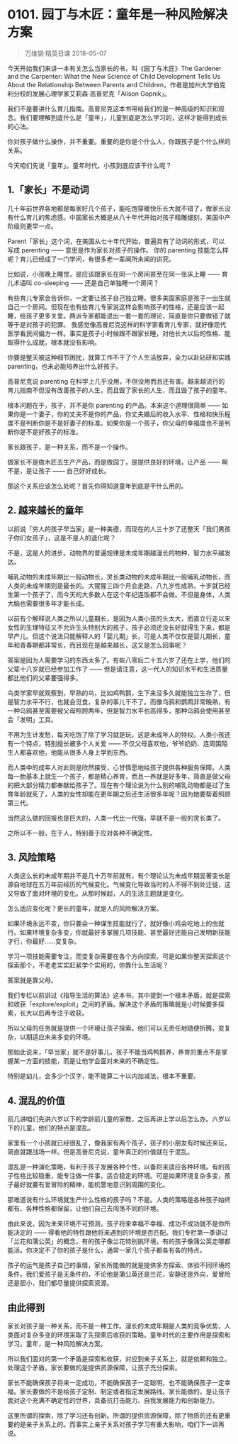 # 0101. 园丁与木匠：童年是一种风险解决方案
> 万维钢·精英日课
2018-05-07

今天开始我们来讲一本有关怎么当家长的书，叫《园丁与木匠》The Gardener and the Carpenter: What the New Science of Child Development Tells Us About the Relationship Between Parents and Children，作者是加州大学伯克利分校的发展心理学家艾莉森·高普尼克「Alison Gopnik」。

我们不是要讲什么育儿指南。高普尼克这本书带给我们的是一种高级的知识和观念。我们要理解到底什么是「童年」，儿童到底是怎么学习的，这样才能得到成长的心法。

你对孩子做什么操作，并不重要。重要的是你是个什么人，你跟孩子是个什么样的关系。

今天咱们先说「童年」。童年时代，小孩到底应该干什么呢？

## 1.「家长」不是动词
几十年前世界各地都是每家好几个孩子，能吃饱穿暖快乐长大就不错了，做家长没有什么育儿的焦虑感。中国家长大概是从八十年代开始对孩子精雕细刻，美国中产阶级则更早一点。

Parent「家长」这个词，在美国从七十年代开始，普遍具有了动词的形式，可以写成 parenting —— 意思是作为家长对孩子的操作。
你的 parenting 技能怎么样呢？育儿已经成了一门学问，有很多老一辈闻所未闻的讲究。

比如说，小孩晚上睡觉，是应该跟家长在同一个房间甚至在同一张床上睡 —— 育儿术语叫 co-sleeping —— 还是自己单独睡一个房间？

有些育儿专家会告诉你，一定要让孩子自己独立睡。很多美国家庭是孩子一出生就自己一个房间。但现在也有些育儿专家说这样会影响孩子的性格，还是应该一起睡，给孩子更多关爱。两派专家都能说出一套一套的理论，简直是你只要做错了就等于是对孩子的犯罪。
我感觉像高普尼克这样的科学家看育儿专家，就好像现代医学看民间偏方一样。事实是孩子小时候跟不跟家长睡，对他长大以后的性格、能取得什么成就，根本就没有影响。

你要是整天被这种细节困扰，就算工作不干了个人生活放弃，全力以赴钻研和实践 parenting，也未必能培养出什么好孩子。

高普尼克说 parenting 在科学上几乎没用，不但没用而且还有害。越来越流行的育儿指南不但没有改善孩子的人生，而且毁了家长的人生，而且毁了孩子的童年。

根本问题在于，孩子，并不是你 parenting 的产品。本来这个道理很简单 —— 如果你是一个妻子，你的丈夫不是你的产品，你丈夫婚后的收入水平、性格和快乐程度不是判断你是不是好妻子的标准。如果你是一个孩子，你父母的幸福度也不是判断你是不是好孩子的标准。

家长跟孩子，是一种关系，而不是一个操作。

做家长不是做木匠去生产产品，而是做园丁，是提供良好的环境，让产品 —— 啊不是，是让孩子 —— 自己好好成长。

那这个关系应该怎么处呢？首先你得知道童年到底是干什么用的。

## 2. 越来越长的童年
以前说「穷人的孩子早当家」是一种美德，而现在的人三十岁了还整天「我们男孩子你们女孩子」，这是不是人的退化呢？

不是，这是人的进步。动物界的普遍规律是未成年期越漫长的物种，智力水平越发达。

哺乳动物的未成年期比一般动物长，灵长类动物的未成年期比一般哺乳动物长，而人类的未成年期则是最长的。大猩猩三四个月会走路，八九岁性成熟，十岁就已经生第一个孩子了，而今天的大多数人在这个年纪连饭都不会做。不但是身体，人类大脑也需要很多年才能长成。

以前有个解释说人类之所以儿童期长，是因为人类小孩的头太大，而直立行走以来女性的生理特征又不允许生头特别大的孩子，孩子必须还没长好就得生下来，都是早产儿。但这个说法只能解释人的「婴儿期」长，可是人类不仅仅是婴儿期长，童年和青春期都非常长，而且现在是越来越长，这又是怎么回事呢？

答案是因为人需要学习的东西太多了。有些八零后二十五六岁了还在上学，他们的父辈十八岁就已经参加工作了 —— 但是请注意，这一代人的知识水平和生活质量都比他们的父辈要强得多。

鸟类学家早就观察到，早熟的鸟，比如鸡鸭鹅，生下来没多久就能独立生存了，但是智力水平不行，也就会觅食，复杂的事儿干不了。而像乌鸦和鹦鹉非常晚熟，有一种乌鸦甚至需要被父母照顾两年，但是智力水平也高得多，那种乌鸦会使用甚至会「发明」工具。

不用为生计发愁，每天吃饱了除了学习就是玩，这是未成年人的特权。人类小孩还有一个特点，特别擅长被多个人关爱 —— 不仅父母喜欢他，爷爷奶奶、连周围陌生人都喜欢他，他能从很多人身上学到东西。

而人类中的成年人对此则是欣然接受，心甘情愿地给孩子提供各种服务保障。人类每一胎基本上就生一个孩子，都是精心养育，而且一养就是好多年，简直是做父母的把大部分精力都奉献给孩子了。现在有个理论说为什么别的哺乳动物都是过了生育年龄就死了，人类的女性却能在更年期之后还生活很多年呢？因为她要帮着照顾第三代。

当然这么做的回报也是巨大的，人类一代比一代强，早就不是一般的灵长类了。

之所以不一般，在于人，特别善于应对各种不确定性。

## 3. 风险策略
人类这么长的未成年期并不是几十万年前就有，有个理论认为未成年期显著变长是源自地球在五万年前经历的气候变化。气候变化导致当时的人不得不到处迁徙，这又导致了面对环境的变化。从那时候起，人的生活主题就是变化。

怎么适应变化呢？更长的童年，就是人的风险解决方案。

如果环境永远不变，你只要会一种谋生技能就行了，就好像小鸡会吃地上的虫就行。如果环境复杂多变，你就最好多掌握几项技能、甚至最好还能自己发明新技能才行，你最好……变复杂。

学习一项技能需要专注，而变复杂需要在各个方向探索。可是如果你整天探索这个探索那个，不老老实实赶紧学个实用的，你靠什么生活呢？

答案就是靠父母。

我们专栏以前讲过《指导生活的算法》这本书，其中提到一个根本矛盾，就是探索和收获「explore/exploit」之间的矛盾。解决这个矛盾的策略就是小时候要多探索，长大以后再专注于收获。

所以父母的任务就是提供一个环境让孩子探索。他们可以无责任地随便折腾，变复杂，以期适应未来多变的环境。

那如此说来，「早当家」就不是好事儿，孩子不能当鸡鸭鹅养，养育的重点不是掌握某一方面的技能，而是让他学会面对未来的不确定性。

特别是幼儿，会多少个汉字，能不能算二十以内加减法，根本不重要。

## 4. 混乱的价值
前几讲咱们先讲六岁以下的学龄前儿童的家教，之后再讲上学以后怎么办。六岁以下的儿童，他们的特点是混乱。

家里有一个小孩就已经很乱了，像我家有两个孩子，孩子的小朋友有时候还来玩，简直就跟战场一样。但是高普尼克说，童年真正的价值就在于混乱。

混乱是一种演化策略，有利于孩子发展各种个性，以备将来适应各种环境。有的孩子性格比较稳重，能专注做一件事，适合稳定的环境。可是如果环境复杂多变，孩子最好就要有爱冒险的精神，能机警地意识到周围的变化。

那难道说有什么环境就生产什么性格的孩子吗？不是。人类的策略是各种孩子始终都有、各种性格都保留，让他们自己去闯荡不同的环境。

由此来说，因为未来环境不可预测，孩子将来幸福不幸福、成功不成功就不是你所能决定的 —— 得看他的特性跟他将来遇到的环境是否匹配。我们专栏第一季讲过「兰花和蒲公英」的概念，有的孩子像兰花特别挑环境，有的孩子像蒲公英走哪都能活。你决定不了你的孩子是什么，通常一家几个孩子都各有各的特点。

孩子的运气是孩子自己的事情，家长所能做的就是提供多方探索、体验不同环境的条件。我们爱孩子是无条件的，不论他是蒲公英还是兰花，安静还是外向，爱冒险还是胆小，我们都尽量提供探索资源。

## 由此得到
家长对孩子是一种关系，而不是一种工作。漫长的未成年期是人类的竞争优势，人类面对复杂多变的环境采取了先探索后收获的策略。童年时代的主要作用是探索和学习。童年，是一种风险解决方案。

所以我们面对的第一个矛盾是探索和收获，对应到亲子关系上，就是依赖和独立。处理这个矛盾，家长要做的是提供资源保障，让孩子充分探索。

家长不能确保孩子将来一定成功，不能确保孩子一定聪明，也不能确保孩子一定幸福。家长要做的不是给孩子定制、制定或者指定发展路线。家长能做的，是让孩子面对这个充满不确定性的世界，具备抗打击能力、自我发展能力和创新能力。

这里所谓的探索，除了学习还有创新。所谓的提供资源保障，除了物质的还有更重要的是亲子关系上的。而事实上亲子关系对孩子学习有重大影响，咱们下一讲再说。





